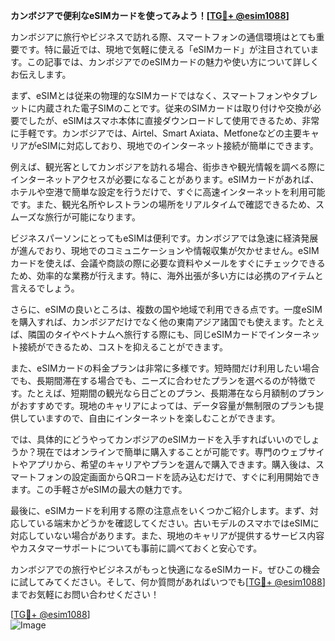 **カンボジアで便利なeSIMカードを使ってみよう！[[TG💪+ @esim1088](https://t.me/s/esim1088)]**

カンボジアに旅行やビジネスで訪れる際、スマートフォンの通信環境はとても重要です。特に最近では、現地で気軽に使える「eSIMカード」が注目されています。この記事では、カンボジアでのeSIMカードの魅力や使い方について詳しくお伝えします。

まず、eSIMとは従来の物理的なSIMカードではなく、スマートフォンやタブレットに内蔵された電子SIMのことです。従来のSIMカードは取り付けや交換が必要でしたが、eSIMはスマホ本体に直接ダウンロードして使用できるため、非常に手軽です。カンボジアでは、Airtel、Smart Axiata、Metfoneなどの主要キャリアがeSIMに対応しており、現地でのインターネット接続が簡単にできます。

例えば、観光客としてカンボジアを訪れる場合、街歩きや観光情報を調べる際にインターネットアクセスが必要になることがあります。eSIMカードがあれば、ホテルや空港で簡単な設定を行うだけで、すぐに高速インターネットを利用可能です。また、観光名所やレストランの場所をリアルタイムで確認できるため、スムーズな旅行が可能になります。

ビジネスパーソンにとってもeSIMは便利です。カンボジアでは急速に経済発展が進んでおり、現地でのコミュニケーションや情報収集が欠かせません。eSIMカードを使えば、会議や商談の際に必要な資料やメールをすぐにチェックできるため、効率的な業務が行えます。特に、海外出張が多い方には必携のアイテムと言えるでしょう。

さらに、eSIMの良いところは、複数の国や地域で利用できる点です。一度eSIMを購入すれば、カンボジアだけでなく他の東南アジア諸国でも使えます。たとえば、隣国のタイやベトナムへ旅行する際にも、同じeSIMカードでインターネット接続ができるため、コストを抑えることができます。

また、eSIMカードの料金プランは非常に多様です。短時間だけ利用したい場合でも、長期間滞在する場合でも、ニーズに合わせたプランを選べるのが特徴です。たとえば、短期間の観光なら日ごとのプラン、長期滞在なら月額制のプランがおすすめです。現地のキャリアによっては、データ容量が無制限のプランも提供していますので、自由にインターネットを楽しむことができます。

では、具体的にどうやってカンボジアのeSIMカードを入手すればいいのでしょうか？現在ではオンラインで簡単に購入することが可能です。専門のウェブサイトやアプリから、希望のキャリアやプランを選んで購入できます。購入後は、スマートフォンの設定画面からQRコードを読み込むだけで、すぐに利用開始できます。この手軽さがeSIMの最大の魅力です。

最後に、eSIMカードを利用する際の注意点をいくつかご紹介します。まず、対応している端末かどうかを確認してください。古いモデルのスマホではeSIMに対応していない場合があります。また、現地のキャリアが提供するサービス内容やカスタマーサポートについても事前に調べておくと安心です。

カンボジアでの旅行やビジネスがもっと快適になるeSIMカード。ぜひこの機会に試してみてください。そして、何か質問があればいつでも[[TG💪+ @esim1088](https://t.me/s/esim1088)]までお気軽にお問い合わせください！

[[TG💪+ @esim1088](https://t.me/s/esim1088)]  
![Image](https://i.postimg.cc/Y0z9fWf4/image.png)